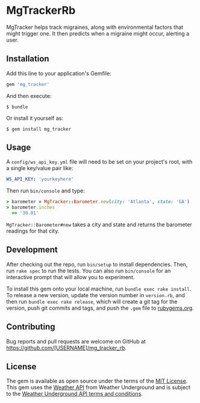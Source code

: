 # MgTrackerRb

MgTracker helps track migraines, along with environmental factors that might trigger one. It then
predicts when a migraine might occur, alerting a user.

## Installation

Add this line to your application's Gemfile:

```ruby
gem 'mg_tracker'
```

And then execute:

    $ bundle

Or install it yourself as:

    $ gem install mg_tracker

## Usage

A `config/ws_api_key.yml` file will need to be set on your project's root, with a single key/value
pair like:

``` yaml
WS_API_KEY: 'yourkeyhere'
```

Then run `bin/console` and type:

``` ruby
> barometer = MgTracker::Barometer.new(city: 'Atlanta', state: 'GA')
> barometer.inches
  => '30.01'
```

`MgTracker::Barometer#new` takes a city and state and returns the barometer readings for that city.

## Development

After checking out the repo, run `bin/setup` to install dependencies. Then, run `rake spec` to run the tests. You can also run `bin/console` for an interactive prompt that will allow you to experiment.

To install this gem onto your local machine, run `bundle exec rake install`. To release a new version, update the version number in `version.rb`, and then run `bundle exec rake release`, which will create a git tag for the version, push git commits and tags, and push the `.gem` file to [rubygems.org](https://rubygems.org).

## Contributing

Bug reports and pull requests are welcome on GitHub at https://github.com/[USERNAME]/mg_tracker_rb.


## License

The gem is available as open source under the terms of the [MIT License](http://opensource.org/licenses/MIT).
This gem uses the [Weather API](http://www.wunderground.com/weather/api/d/docs) from Weather
Underground and is subject to the [Weather Underground API terms and conditions](http://www.wunderground.com/weather/api/d/terms.html).
